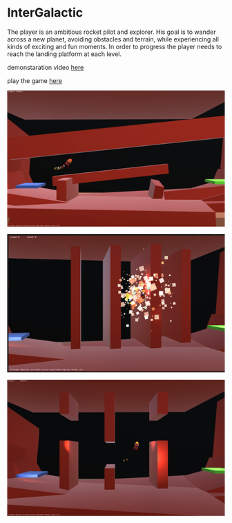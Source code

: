 # InterGalactic
The player is an ambitious rocket pilot and explorer. His goal is to wander across a new planet, avoiding obstacles and terrain, while experiencing all kinds of exciting and fun moments. In order to progress the player needs to reach the landing platform at each level.    

demonstaration video [here](https://drive.google.com/file/d/1oEUieDQ_m5ay1-pNQG7PDCtoUpB2rACp/view?usp=sharing)

play the game [here](https://simmer.io/@ShakedCohen/intergalactic)

![Alt text](Screenshots/level2.png?raw=true)

![Alt text](Screenshots/level3.png?raw=true)

![Alt text](Screenshots/level4.png?raw=true)


